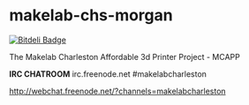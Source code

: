 makelab-chs-morgan
==================
[![Bitdeli Badge](https://d2weczhvl823v0.cloudfront.net/angrychisel/makelab-chs-MCAPP/trend.png)](https://bitdeli.com/free "Bitdeli Badge")

The Makelab Charleston Affordable 3d Printer Project - MCAPP

**IRC CHATROOM**
irc.freenode.net #makelabcharleston

http://webchat.freenode.net/?channels=makelabcharleston
